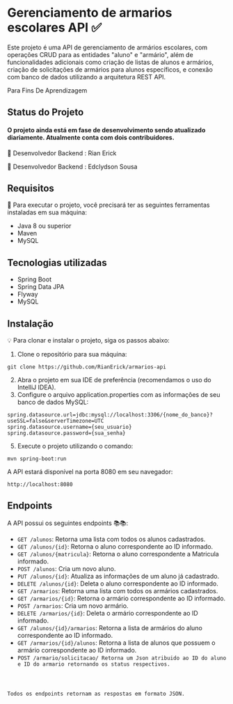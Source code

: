 <h1>
    Gerenciamento de armarios escolares API ✅
 </h1>   
<p>Este projeto é uma API de gerenciamento de armários escolares, com operações CRUD para as entidades "aluno" e "armário", além de funcionalidades adicionais como criação de listas de alunos e armários, criação de solicitações de armários para alunos específicos, e conexão com banco de dados utilizando a arquitetura REST API.</p>
<p>Para Fins De Aprendizagem</p>

<h2>Status do Projeto</h2>
 
  <h4>
    O projeto ainda está em fase de desenvolvimento sendo atualizado diariamente.
    Atualmente conta com dois contribuidores.
  </h4>
  
   🚀 Desenvolvedor Backend : Rian Erick
   
   🚀 Desenvolvedor Backend : Edclydson Sousa 
    


<h2>Requisitos</h2>

<p> 🚧 Para executar o projeto, você precisará ter as seguintes ferramentas instaladas em sua máquina:</p>

<ul>
    <li>Java 8 ou superior</li>
    <li>Maven</li>
    <li>MySQL</li>
</ul>

<h2>Tecnologias utilizadas</h2>

<ul>
    <li>Spring Boot</li>
    <li>Spring Data JPA</li>
    <li>Flyway</li>
    <li>MySQL</li>
</ul>

<h2>Instalação</h2>

<p> 💡 Para clonar e instalar o projeto, siga os passos abaixo:</p>

<ol>
    <li>Clone o repositório para sua máquina:</li>
</ol>

<pre><code>git clone https://github.com/RianErick/armarios-api</code></pre>
<ol start="2">
    <li>Abra o projeto em sua IDE de preferência (recomendamos o uso do IntelliJ IDEA).</li>
    <li>Configure o arquivo application.properties com as informações de seu banco de dados MySQL:</li>
</ol>
<pre><code>spring.datasource.url=jdbc:mysql://localhost:3306/{nome_do_banco}?useSSL=false&amp;serverTimezone=UTC
spring.datasource.username={seu_usuario}
spring.datasource.password={sua_senha}
</code></pre>
<ol start="5">
    <li>Execute o projeto utilizando o comando:</li>
</ol>
<pre><code>mvn spring-boot:run</code></pre>
<p>A API estará disponível na porta 8080 em seu navegador:</p>
<pre><code>http://localhost:8080</code></pre>
<h2>Endpoints</h2>
<p>A API possui os seguintes endpoints 📚📚:</p>
<ul>
    <li><code>GET /alunos</code>: Retorna uma lista com todos os alunos cadastrados.</li>
    <li><code>GET /alunos/{id}</code>: Retorna o aluno correspondente ao ID informado.</li>
    <li><code>GET /alunos/{matricula}</code>: Retorna o aluno correspondente a Matricula informado.</li>
    <li><code>POST /alunos</code>: Cria um novo aluno.</li>
    <li><code>PUT /alunos/{id}</code>: Atualiza as informações de um aluno já cadastrado.</li>
    <li><code>DELETE /alunos/{id}</code>: Deleta o aluno correspondente ao ID informado.</li>
    <li><code>GET /armarios</code>: Retorna uma lista com todos os armários cadastrados.</li>
    <li><code>GET /armarios/{id}</code>: Retorna o armário correspondente ao ID informado.</li>
    <li><code>POST /armarios</code>: Cria um novo armário.</li>
    <li><code>DELETE /armarios/{id}</code>: Deleta o armário correspondente ao ID informado.</li>
    <li><code>GET /alunos/{id}/armarios</code>: Retorna a lista de armários do aluno correspondente ao ID informado.</li>
    <li><code>GET /armarios/{id}/alunos</code>: Retorna a lista de alunos que possuem o armário correspondente ao ID informado.</li>
    <li><code>POST /armario/solicitacao/</code:> Retorna um Json atribuido ao ID do aluno e ID do armario retornando os status respectivos.</li>
</ul>
<p>Todos os endpoints retornam as respostas em formato JSON.</p>




